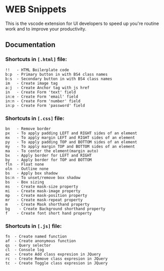 # WEB Snippets

This is the vscode extension for UI developers to speed up you're routine work and to improve your productivity.

## Documentation
### Shortcuts in **`[.html]`** file:
```
!!   - HTML Boilerplate code
b:p  - Primary button in with BS4 class names
b:s  - Secondary button in with BS4 class names
im   - Create image tag
a:j  - Create Anchor tag with js href
in   - Create Form 'text' field
in:e - Create Form 'email' field
in:n - Create Form 'number' field
in:p - Create Form 'password' field
```

### Shortcuts in **`[.css]`** file:
```
bn   - Remove border
px   - To apply padding LEFT and RIGHT sides of an element
mx   - To apply margin LEFT and RIGHT sides of an element
py   - To apply padding TOP and BOTTOM sides of an element
my   - To apply margin TOP and BOTTOM sides of an element
ma   - To center the element(margin auto)
bx   - Apply border for LEFT and RIGHT
by   - Apply border for TOP and BOTTOM
fln  - Float none
oln  - Outline none
bs   - Apply box shadow
bs:n - To unset/remove box shadow
bs   - Box sizing
ms   - Create mask-size property
mi   - Create mask-image property
mp   - Create mask-position property
mr   - Create mask-repeat property
m    - Create Mask shorthand property
bg    - Create Background shorthand property
f    - Create font short hand property
```

### Shortcuts in **`[.js]`** file:
```
fn  - Create named function
af  - Create anonymous function
qs  - Query selector
cl  - Console log
ac  - Create Add class expresion in JQuery
rc  - Create Remove class expresion in JQuery
tc  - Create Toggle class expresion in JQuery
```